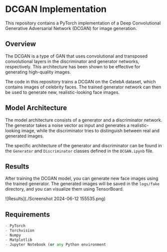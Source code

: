 # DCGAN Implementation

This repository contains a PyTorch implementation of a Deep Convolutional Generative Adversarial Network (DCGAN) for image generation.

## Overview

The DCGAN is a type of GAN that uses convolutional and transposed convolutional layers in the discriminator and generator networks, respectively. This architecture has been shown to be effective for generating high-quality images.

The code in this repository trains a DCGAN on the CelebA dataset, which contains images of celebrity faces. The trained generator network can then be used to generate new, realistic-looking face images.

## Model Architecture
The model architecture consists of a generator and a discriminator network. The generator takes a noise vector as input and generates a realistic-looking image, while the discriminator tries to distinguish between real and generated images.

The specific architecture of the generator and discriminator can be found in the `Generator` and `Discriminator` classes defined in the `DCGAN.ipynb` file.

## Results
After training the DCGAN model, you can generate new face images using the trained generator. The generated images will be saved in the `logs/fake` directory, and you can visualize them using TensorBoard.

![Results](./Screenshot 2024-06-12 155535.png)

## Requirements

```python
- PyTorch
- Torchvision
- Numpy
- Matplotlib
- Jupyter Notebook (or any Python environment


